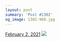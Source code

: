 ```yaml
---
layout: post
summary: 'Post #1302'
og_image: 1302-960.jpg
---
```


<p>
  <time>
    <a href="/1302">February 2, 2021</a>
  </time>
  <a href="/1302">
    <img src="{{ site.assets_url }}/1302-480.jpg" srcset="{{ site.assets_url }}/1302-240.jpg 240w, {{ site.assets_url }}/1302-480.jpg 480w, {{ site.assets_url }}/1302-720.jpg 720w, {{ site.assets_url }}/1302-960.jpg 960w" sizes="(min-width: 700px) 50vw, calc(100vw - 2rem)" />
  </a>
</p>
